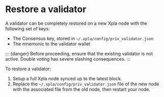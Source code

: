 # Restore a validator

A validator can be completely restored on a new Xpla node with the following set of keys:

- The Consensus key, stored in `~/.xpla/config/priv_validator.json`
- The mnemonic to the validator wallet

::: {danger}
Before proceeding, ensure that the existing validator is not active. Double voting has severe slashing consequences.
:::

To restore a validator:

1. Setup a full Xpla node synced up to the latest block.
2. Replace the `~/.xpla/config/priv_validator.json` file of the new node with the associated file from the old node, then restart your node.